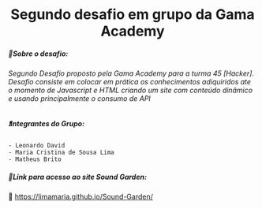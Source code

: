 <h1 align="center">Segundo desafio em grupo da Gama Academy </h1>



<h5>📌Sobre o desafio:</h5>  

<h6>Segundo Desafio proposto pela Gama Academy para a turma 45 [Hacker]. Desafio consiste em colocar em prática os conhecimentos adiquiridos ate o momento de Javascript e HTML criando um site com conteúdo dinâmico e usando principalmente o consumo de API <h6>




<h5> ❗Integrantes do Grupo:</h5>

    - Leonardo David
    - Maria Cristina de Sousa Lima
    - Matheus Brito



<h5> 📂Link para acesso ao site Sound Garden: </h5>

🔗 https://limamaria.github.io/Sound-Garden/



